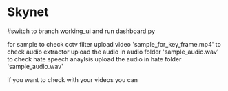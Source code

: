 # Skynet

#switch to branch working_ui and run dashboard.py


for sample
to check cctv filter upload video 'sample_for_key_frame.mp4' 
to check audio extractor upload the audio in audio folder 'sample_audio.wav'
to check hate speech anaylsis upload the audio in hate folder 'sample_audio.wav'

if you want to check with your videos you can 
